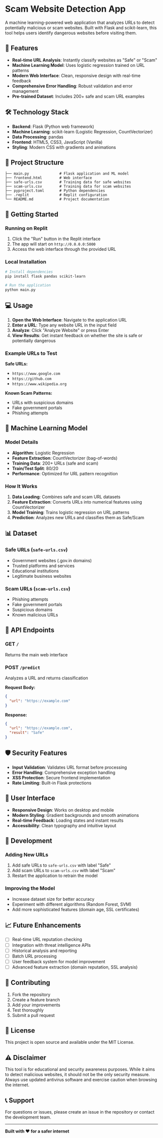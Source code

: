 
# Scam Website Detection App

A machine learning-powered web application that analyzes URLs to detect potentially malicious or scam websites. Built with Flask and scikit-learn, this tool helps users identify dangerous websites before visiting them.

## 🚀 Features

- **Real-time URL Analysis**: Instantly classify websites as "Safe" or "Scam"
- **Machine Learning Model**: Uses logistic regression trained on URL patterns
- **Modern Web Interface**: Clean, responsive design with real-time feedback
- **Comprehensive Error Handling**: Robust validation and error management
- **Pre-trained Dataset**: Includes 200+ safe and scam URL examples

## 🛠️ Technology Stack

- **Backend**: Flask (Python web framework)
- **Machine Learning**: scikit-learn (Logistic Regression, CountVectorizer)
- **Data Processing**: pandas
- **Frontend**: HTML5, CSS3, JavaScript (Vanilla)
- **Styling**: Modern CSS with gradients and animations

## 📁 Project Structure

```
├── main.py              # Flask application and ML model
├── frontend.html        # Web interface
├── safe-urls.csv        # Training data for safe websites
├── scam-urls.csv        # Training data for scam websites
├── pyproject.toml       # Python dependencies
├── .replit              # Replit configuration
└── README.md            # Project documentation
```

## 🚀 Getting Started

### Running on Replit

1. Click the "Run" button in the Replit interface
2. The app will start on `http://0.0.0.0:5000`
3. Access the web interface through the provided URL

### Local Installation

```bash
# Install dependencies
pip install flask pandas scikit-learn

# Run the application
python main.py
```

## 💻 Usage

1. **Open the Web Interface**: Navigate to the application URL
2. **Enter a URL**: Type any website URL in the input field
3. **Analyze**: Click "Analyze Website" or press Enter
4. **View Results**: Get instant feedback on whether the site is safe or potentially dangerous

### Example URLs to Test

**Safe URLs:**
- `https://www.google.com`
- `https://github.com`
- `https://www.wikipedia.org`

**Known Scam Patterns:**
- URLs with suspicious domains
- Fake government portals
- Phishing attempts

## 🤖 Machine Learning Model

### Model Details
- **Algorithm**: Logistic Regression
- **Feature Extraction**: CountVectorizer (bag-of-words)
- **Training Data**: 200+ URLs (safe and scam)
- **Train/Test Split**: 80/20
- **Performance**: Optimized for URL pattern recognition

### How It Works
1. **Data Loading**: Combines safe and scam URL datasets
2. **Feature Extraction**: Converts URLs into numerical features using CountVectorizer
3. **Model Training**: Trains logistic regression on URL patterns
4. **Prediction**: Analyzes new URLs and classifies them as Safe/Scam

## 📊 Dataset

### Safe URLs (`safe-urls.csv`)
- Government websites (.gov.in domains)
- Trusted platforms and services
- Educational institutions
- Legitimate business websites

### Scam URLs (`scam-urls.csv`)
- Phishing attempts
- Fake government portals
- Suspicious domains
- Known malicious URLs

## 🔧 API Endpoints

### GET `/`
Returns the main web interface

### POST `/predict`
Analyzes a URL and returns classification

**Request Body:**
```json
{
  "url": "https://example.com"
}
```

**Response:**
```json
{
  "url": "https://example.com",
  "result": "Safe"
}
```

## 🛡️ Security Features

- **Input Validation**: Validates URL format before processing
- **Error Handling**: Comprehensive exception handling
- **XSS Protection**: Secure frontend implementation
- **Rate Limiting**: Built-in Flask protections

## 🎨 User Interface

- **Responsive Design**: Works on desktop and mobile
- **Modern Styling**: Gradient backgrounds and smooth animations
- **Real-time Feedback**: Loading states and instant results
- **Accessibility**: Clean typography and intuitive layout

## 🔄 Development

### Adding New URLs
1. Add safe URLs to `safe-urls.csv` with label "Safe"
2. Add scam URLs to `scam-urls.csv` with label "Scam"
3. Restart the application to retrain the model

### Improving the Model
- Increase dataset size for better accuracy
- Experiment with different algorithms (Random Forest, SVM)
- Add more sophisticated features (domain age, SSL certificates)

## 📈 Future Enhancements

- [ ] Real-time URL reputation checking
- [ ] Integration with threat intelligence APIs
- [ ] Historical analysis and reporting
- [ ] Batch URL processing
- [ ] User feedback system for model improvement
- [ ] Advanced feature extraction (domain reputation, SSL analysis)

## 🤝 Contributing

1. Fork the repository
2. Create a feature branch
3. Add your improvements
4. Test thoroughly
5. Submit a pull request

## 📝 License

This project is open source and available under the MIT License.

## ⚠️ Disclaimer

This tool is for educational and security awareness purposes. While it aims to detect malicious websites, it should not be the only security measure. Always use updated antivirus software and exercise caution when browsing the internet.

## 📞 Support

For questions or issues, please create an issue in the repository or contact the development team.

---

**Built with ❤️ for a safer internet**
